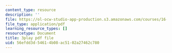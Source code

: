 ```yaml
---
content_type: resource
description: ''
file: https://ol-ocw-studio-app-production.s3.amazonaws.com/courses/16-687-private-pilot-ground-school-january-iap-2019/56efdd3d54614b08ac5102a27462c780_802a1jvk5Ck.pdf
file_type: application/pdf
learning_resource_types: []
resourcetype: Document
title: 3play pdf file
uid: 56efdd3d-5461-4b08-ac51-02a27462c780
---
```

